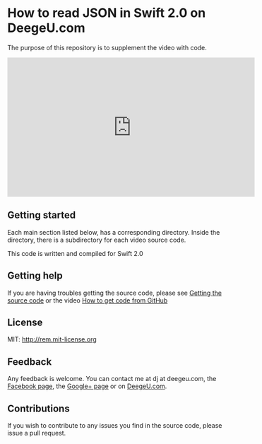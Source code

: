 # How to read JSON in Swift 2.0 on DeegeU.com

The purpose of this repository is to supplement the video with code.

<iframe width="560" height="315" src="https://www.youtube.com/embed/tZChsFZsgIk" frameborder="0" allowfullscreen></iframe>

## Getting started

Each main section listed below, has a corresponding directory. Inside the directory, there is a subdirectory for each video source code.

This code is written and compiled for Swift 2.0

## Getting help

If you are having troubles getting the source code, please see [Getting the source code](http://www.deegeu.com/getting-the-source-code/) or the video [How to get code from GitHub](http://www.deegeu.com/videos/how-to-get-code-from-github/)  

## License

MIT: http://rem.mit-license.org

## Feedback

Any feedback is welcome. You can contact me at dj at deegeu.com, the [Facebook page](https://www.facebook.com/deegeu.programming.tutorials), the [Google+ page](https://plus.google.com/+Deegeu-programming-tutorials/posts) or on [DeegeU.com](http://www.deegeu.com).

## Contributions

If you wish to contribute to any issues you find in the source code, please issue a pull request.
